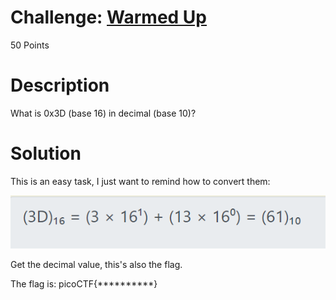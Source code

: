 # Challenge: [Warmed Up](https://play.picoctf.org/practice/challenge/58)
50 Points
# Description
What is 0x3D (base 16) in decimal (base 10)?
# Solution
This is an easy task, I just want to remind how to convert them:

![Image for covert hexadecimal to decimal](./3394.png)

Get the decimal value, this's also the flag.

The flag is: picoCTF{**********}